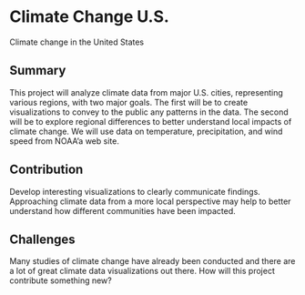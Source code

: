 # Climate Change U.S.
Climate change in the United States

## Summary
This project will analyze climate data from major U.S. cities, representing various regions, with two major goals. The first will be to create visualizations to convey to the public any patterns in the data. The second will be to explore regional differences to better understand local impacts of climate change. We will use data on temperature, precipitation, and wind speed from NOAA’a web site.

## Contribution
Develop interesting visualizations to clearly communicate findings.
Approaching climate data from a more local perspective may help to better understand how different communities have been impacted.

## Challenges
Many studies of climate change have already been conducted and there are a lot of great climate data visualizations out there. How will this project contribute something new?
